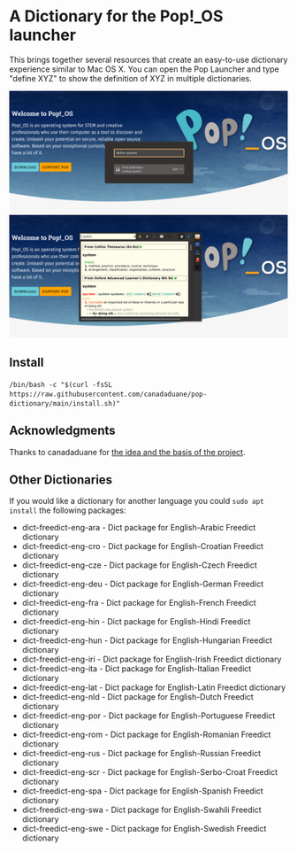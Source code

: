 # A Dictionary for the Pop!_OS launcher

This brings together several resources that create an easy-to-use dictionary experience similar to Mac OS X. You can open the Pop Launcher and type "define XYZ" to show the definition of XYZ in multiple dictionaries.

<img src="preview/launcher-example.png" />

<img src="preview/dictionary-example.png" />

## Install

`/bin/bash -c "$(curl -fsSL https://raw.githubusercontent.com/canadaduane/pop-dictionary/main/install.sh)"`


## Acknowledgments 

Thanks to canadaduane for [the idea and the basis of the project](https://github.com/canadaduane/pop-dictionary).

## Other Dictionaries

If you would like a dictionary for another language you could `sudo apt install` the following packages:

- dict-freedict-eng-ara - Dict package for English-Arabic Freedict dictionary
- dict-freedict-eng-cro - Dict package for English-Croatian Freedict dictionary
- dict-freedict-eng-cze - Dict package for English-Czech Freedict dictionary
- dict-freedict-eng-deu - Dict package for English-German Freedict dictionary
- dict-freedict-eng-fra - Dict package for English-French Freedict dictionary
- dict-freedict-eng-hin - Dict package for English-Hindi Freedict dictionary
- dict-freedict-eng-hun - Dict package for English-Hungarian Freedict dictionary
- dict-freedict-eng-iri - Dict package for English-Irish Freedict dictionary
- dict-freedict-eng-ita - Dict package for English-Italian Freedict dictionary
- dict-freedict-eng-lat - Dict package for English-Latin Freedict dictionary
- dict-freedict-eng-nld - Dict package for English-Dutch Freedict dictionary
- dict-freedict-eng-por - Dict package for English-Portuguese Freedict dictionary
- dict-freedict-eng-rom - Dict package for English-Romanian Freedict dictionary
- dict-freedict-eng-rus - Dict package for English-Russian Freedict dictionary
- dict-freedict-eng-scr - Dict package for English-Serbo-Croat Freedict dictionary
- dict-freedict-eng-spa - Dict package for English-Spanish Freedict dictionary
- dict-freedict-eng-swa - Dict package for English-Swahili Freedict dictionary
- dict-freedict-eng-swe - Dict package for English-Swedish Freedict dictionary